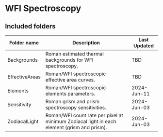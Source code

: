 # WFI Spectroscopy


## Included folders


| Folder name          | Description                                                                                                                  | Last Updated |
|----------------------|------------------------------------------------------------------------------------------------------------------------------|--------------|
| Backgrounds          | Roman estimated thermal backgrounds for WFI spectroscopy.                                                                    | TBD          |
| EffectiveAreas       | Roman/WFI spectroscopic effective area curves.                                                                               | TBD          |
| Elements             | Roman/WFI spectroscopic elements parameters.                                                                                 | 2024-Jun-11 |
| Sensitivity          | Roman grism and prism spectroscopy sensitivities.                                                                            | 2024-Jun-03 |
| ZodiacalLight        | Roman/WFI count rate per pixel at minimum Zodiacal light in each element (grism and prism). | 2024-Jun-03 |